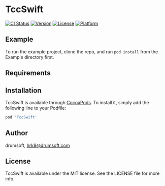 # TccSwift

[![CI Status](https://img.shields.io/travis/drumsoft/TccSwift.svg?style=flat)](https://travis-ci.org/drumsoft/TccSwift)
[![Version](https://img.shields.io/cocoapods/v/TccSwift.svg?style=flat)](https://cocoapods.org/pods/TccSwift)
[![License](https://img.shields.io/cocoapods/l/TccSwift.svg?style=flat)](https://cocoapods.org/pods/TccSwift)
[![Platform](https://img.shields.io/cocoapods/p/TccSwift.svg?style=flat)](https://cocoapods.org/pods/TccSwift)

## Example

To run the example project, clone the repo, and run `pod install` from the Example directory first.

## Requirements

## Installation

TccSwift is available through [CocoaPods](https://cocoapods.org). To install
it, simply add the following line to your Podfile:

```ruby
pod 'TccSwift'
```

## Author

drumsoft, hrk8@drumsoft.com

## License

TccSwift is available under the MIT license. See the LICENSE file for more info.
